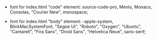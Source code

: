 - font for index.html "code" element: 
source-code-pro, Menlo, Monaco, Consolas, "Courier New", monospace;

- font for index.html "body" element:
-apple-system, BlinkMacSystemFont, "Segoe UI", "Roboto", "Oxygen",
    "Ubuntu", "Cantarell", "Fira Sans", "Droid Sans", "Helvetica Neue",
    sans-serif;

